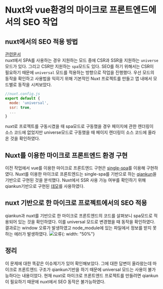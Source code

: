 # Nuxt와 vue환경의 마이크로 프론트엔드에서의 SEO 작업

## nuxt에서의 SEO 적용 방법
[관련문서](https://nuxtjs.org/docs/2.x/configuration-glossary/configuration-mode)<br>
nuxt에서 SPA를 사용하는 경우 지원하는 모드 중에 CSR과 SSR을 지원하는 `universe` 모드가 있다. 그리고 CSR만 지원하는 `spa`모드도 있다. SEO를 하기 위해서는 CSR이 필요하기 때문에 `universal` 모드를 적용하는 방향으로 작업을 진행했다. 우선 모드의 동작을 확인하고 사용법을 익히기 위해 기본적인 Nuxt 프로젝트를 만들고 앱 내에서 모드별로 동작을 시켜보았다. 

```vue.js
//nuxt.config.js
export default {
  mode: 'universal',
  ssr: true,
  ...
}
  ```

nuxt로 프로젝트를 구동시켰을 때 spa모드로 구동했을 경우 페이지에 관한 렌더링이 소스 코드에 없었지만 universe모드로 구동했을 때 페이지 렌더링이 소스 코드에 올라온 것을 확인하였다.


## Nuxt를 이용한 마이크로 프론트엔드 환경 구현
이전 작업에서 vue를 이용한 마이크로 프론트엔드 구현은 [single-spa](https://github.com/single-spa/single-spa)를 이용해 구현하였다. Nuxt를 이용한 마이크로 프론트엔드는 single-spa를 기반으로 하는 [qiankun](https://qiankun.umijs.org/guide)을 기반으로 구현된 것을 분석했다. Nuxt에서 SSR 사용 가능 여부를 확인하기 위해 qiankun기반으로 구현된 [데모](https://github.com/FEMessage/nuxt-micro-frontend)를 사용하였다.

## nuxt 기반으로 한 마이크로 프로젝트에서의 SEO 적용
qiankun과 nuxt를 기반으로 한 마이크로 프론트엔드의 코드를 살펴보니 spa모드로 적용되어 있는 것을 확인하였다.
이를 universal 모드로 변경했을 때 동작을 확인하였다.
결과로는 window 오류가 발생하였고 node_module에 있는 파일에서 정보를 받지 못하는 에러가 발생하였다.
![오류](https://github.com/jskim16/Nuxt-micro-frontend/blob/main/img/window-is-not-defined.PNG){: width: "50%"}
## 정리
이 문제에 대한 똑같은 이슈제기가 있어 확인해보았다.
그에 대한 답변이 올라왔는데 마이크로 프론트엔드 구조가 qiankun기반을 하기 때문에 universal 모드는 사용이 불가능하다는 내용이었다.
현재 nuxt로 마이크로 프론트엔드 프로젝트를 만들려면 qiankun이 필요하기 때문에 nuxt에서 SEO 동작은 불가능하였다.
